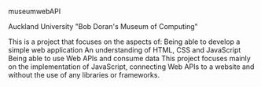 museumwebAPI

Auckland University "Bob Doran's Museum of Computing"

This is a project that focuses on the aspects of:
Being able to develop a simple web application
An understanding of HTML, CSS and JavaScript
Being able to use Web APIs and consume data
This project focuses mainly on the implementation of JavaScript, connecting Web APIs to a website and without the use of any libraries or frameworks.
